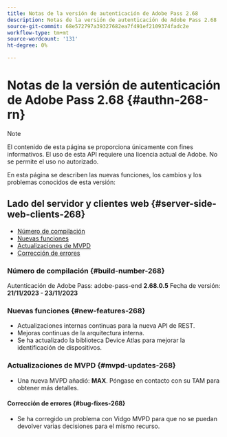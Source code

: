 ```yaml
---
title: Notas de la versión de autenticación de Adobe Pass 2.68
description: Notas de la versión de autenticación de Adobe Pass 2.68
source-git-commit: 68e572797a39327682ea7f491ef2109374fadc2e
workflow-type: tm+mt
source-wordcount: '131'
ht-degree: 0%

---
```


# Notas de la versión de autenticación de Adobe Pass 2.68 {#authn-268-rn}

>[!NOTE]
>
>El contenido de esta página se proporciona únicamente con fines informativos. El uso de esta API requiere una licencia actual de Adobe. No se permite el uso no autorizado.

En esta página se describen las nuevas funciones, los cambios y los problemas conocidos de esta versión:

## Lado del servidor y clientes web {#server-side-web-clients-268}

* [Número de compilación](#build-number-268)
* [Nuevas funciones](#new-features-268)
* [Actualizaciones de MVPD](#mvpd-updates-268)
* [Corrección de errores](#bug-fixes-268)

### Número de compilación {#build-number-268}

Autenticación de Adobe Pass: adobe-pass-end **2.68.0.5**
Fecha de versión: **21/11/2023 - 23/11/2023**

### Nuevas funciones {#new-features-268}

* Actualizaciones internas continuas para la nueva API de REST.
* Mejoras continuas de la arquitectura interna.
* Se ha actualizado la biblioteca Device Atlas para mejorar la identificación de dispositivos.

### Actualizaciones de MVPD {#mvpd-updates-268}

* Una nueva MVPD añadió: **MAX**. Póngase en contacto con su TAM para obtener más detalles.

#### Corrección de errores {#bug-fixes-268}

* Se ha corregido un problema con Vidgo MVPD para que no se puedan devolver varias decisiones para el mismo recurso.
